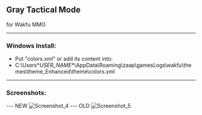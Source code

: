 ## Gray Tactical Mode

for Wakfu MMO
___
### Windows Install:
- Put "colors.xml" or add its content into:
- C:\Users\**USER_NAME**\AppData\Roaming\zaap\gamesLogs\wakfu\themes\theme_Enhanced\theme\colors.xml
___
### Screenshots:
--- NEW
![Screenshot_4](https://github.com/ForbiddenMagic/wakfu_theme_colors-Gray_Tactical_Mode/assets/29806538/3aba06cf-3c05-4c74-a682-ccd4c6fbe2e5)
--- OLD
![Screenshot_5](https://github.com/ForbiddenMagic/wakfu_theme_colors-Gray_Tactical_Mode/assets/29806538/092bf454-722a-4732-adba-e1bd57628e7e)
